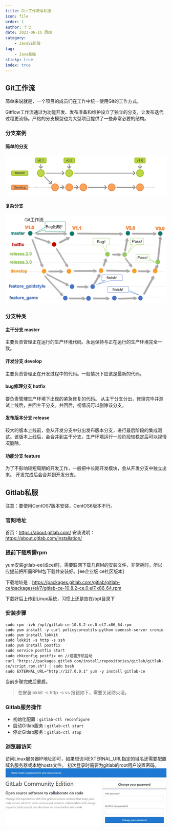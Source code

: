 ```yaml
---
title: Git工作流与私服
icon: file
order: 1
author: 十七
date: 2023-06-15 周四
category:
	- JavaSE阶段
tag:
	- Java基础
sticky: true
index: true
---
```




## Git工作流

简单来说就是，一个项目的成员们在工作中统一使用Git的工作方式。

Gitflow工作流通过为功能开发、发布准备和维护设立了独立的分支，让发布迭代过程更流畅。严格的分支模型也为大型项目提供了一些非常必要的结构。

### 分支案例

#### 简单的分支

![](./image/image_57_1N5o9H1A7J.png)

#### 复杂分支

![](./image/image_58__I7SOTEDej.png)

### 分支种类

#### 主干分支 master

主要负责管理正在运行的生产环境代码。永远保持与正在运行的生产环境完全一致。

#### 开发分支   develop

主要负责管理正在开发过程中的代码。一般情况下应该是最新的代码。

#### bug修理分支  hotfix

要负责管理生产环境下出现的紧急修复的代码。 从主干分支分出，修理完毕并测试上线后，并回主干分支。并回后，视情况可以删除该分支。

#### 发布版本分支  release

较大的版本上线前，会从开发分支中分出发布版本分支，进行最后阶段的集成测试。该版本上线后，会合并到主干分支。生产环境运行一段阶段较稳定后可以视情况删除。

#### 功能分支    feature

为了不影响较短周期的开发工作，一般把中长期开发模块，会从开发分支中独立出来。 开发完成后会合并到开发分支。

## Gitlab私服

注意：要使用CentOS7版本安装，CentOS6版本不行。

### 官网地址

首页：https://about.gitlab.com/
安装说明：https://about.gitlab.com/installation/

### 提前下载所需rpm

yum安装gitlab-ee(或ce)时，需要联网下载几百M的安装文件，非常耗时，所以应提前把所需RPM包下载并安装好。\[ee企业版  ce社区版本]

下载地址是：https://packages.gitlab.com/gitlab/gitlab-ce/packages/el/7/gitlab-ce-10.8.2-ce.0.el7.x86_64.rpm

下载好后上传到Linux系统，习惯上还是放在/opt目录下

### 安装步骤

```Shell
sudo rpm -ivh /opt/gitlab-ce-10.8.2-ce.0.el7.x86_64.rpm
sudo yum install -y curl policycoreutils-python openssh-server cronie
sudo yum install lokkit
sudo lokkit -s http -s ssh
sudo yum install postfix
sudo service postfix start
sudo chkconfig postfix on //设置开机启动
curl "https://packages.gitlab.com/install/repositories/gitlab/gitlab-ce/script.rpm.sh") | sudo bash
sudo EXTERNAL_URL="http://127.0.0.1" yum -y install gitlab-ce
```

当前步骤完成后重启。

> 在安装lokkit -s http -s ss 报错如下，需要关闭防火墙。

### Gitlab服务操作

-   初始化配置 : `gitlab-ctl reconfigure`
-   启动Gitlab服务 : `gitlab-ctl start`
-   停止Gitlab服务 : `gitlab-ctl stop`

### 浏览器访问

访问Linux服务器IP地址即可，如果想访问EXTERNAL_URL指定的域名还需要配置域名服务器或本地hosts文件。
初次登录时需要为gitlab的root用户设置密码。
![](./image/image_56_MuWznQr4eD.jpeg)
